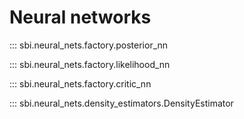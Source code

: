 # Neural networks

::: sbi.neural_nets.factory.posterior_nn

::: sbi.neural_nets.factory.likelihood_nn

::: sbi.neural_nets.factory.critic_nn

::: sbi.neural_nets.density_estimators.DensityEstimator
